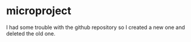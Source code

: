 # microproject
I had some trouble with the github repository so I created a new one and deleted the old one.
